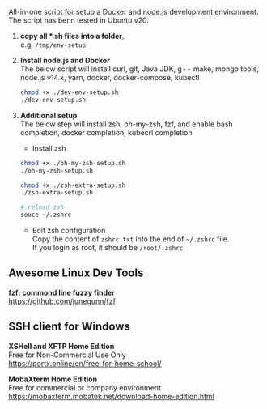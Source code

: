 All-in-one script for setup a Docker and node.js development environment.
The script has benn tested in Ubuntu v20.



1. __copy all *.sh files into a folder__,   
 e.g. `/tmp/env-setup`

  

2. __Install node.js and Docker__  
    The below script will install curl, git, Java JDK, g++ make, mongo tools, node.js v14.x, yarn, docker, docker-compose, kubectl
    ```bash
    chmod +x ./dev-env-setup.sh
    ./dev-env-setup.sh
    ```

 
3. __Additional setup__   
    The below step will install zsh, oh-my-zsh, fzf, and enable bash completion, docker completion, kubecrl completion
    
   * Install zsh
    ```bash
    chmod +x ./oh-my-zsh-setup.sh
    ./oh-my-zsh-setup.sh
    
    chmod +x ./zsh-extra-setup.sh
    ./zsh-extra-setup.sh

    # reload zsh 
    souce ~/.zshrc
    ```
   * Edit zsh configuration   
   Copy the content of `zshrc.txt` into the end of `~/.zshrc` file.  
   If you login as root, it should be `/root/.zshrc`



## Awesome Linux Dev Tools

**fzf: commond line fuzzy finder**    
https://github.com/junegunn/fzf



    
  
  

## SSH client for Windows

**XSHell and XFTP Home Edition**  
Free for Non-Commercial Use Only  
https://portx.online/en/free-for-home-school/

  
**MobaXterm Home Edition**  
Free for commercial or company environment  
https://mobaxterm.mobatek.net/download-home-edition.html
